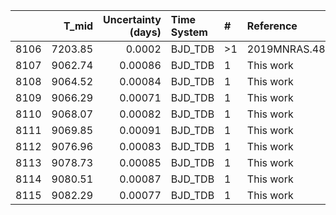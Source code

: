 |      |   T_mid |   Uncertainty (days) | Time System   | #   | Reference           |
|-----:|--------:|---------------------:|:--------------|:----|:--------------------|
| 8106 | 7203.85 |              0.0002  | BJD_TDB       | >1  | 2019MNRAS.482..301L |
| 8107 | 9062.74 |              0.00086 | BJD_TDB       | 1   | This work           |
| 8108 | 9064.52 |              0.00084 | BJD_TDB       | 1   | This work           |
| 8109 | 9066.29 |              0.00071 | BJD_TDB       | 1   | This work           |
| 8110 | 9068.07 |              0.00082 | BJD_TDB       | 1   | This work           |
| 8111 | 9069.85 |              0.00091 | BJD_TDB       | 1   | This work           |
| 8112 | 9076.96 |              0.00083 | BJD_TDB       | 1   | This work           |
| 8113 | 9078.73 |              0.00085 | BJD_TDB       | 1   | This work           |
| 8114 | 9080.51 |              0.00087 | BJD_TDB       | 1   | This work           |
| 8115 | 9082.29 |              0.00077 | BJD_TDB       | 1   | This work           |